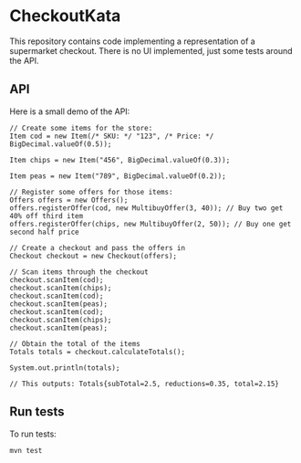 # CheckoutKata

This repository contains code implementing a representation of a supermarket checkout. There is no UI implemented, just some tests around the API.

## API
Here is a small demo of the API:
```
// Create some items for the store:
Item cod = new Item(/* SKU: */ "123", /* Price: */ BigDecimal.valueOf(0.5));

Item chips = new Item("456", BigDecimal.valueOf(0.3));

Item peas = new Item("789", BigDecimal.valueOf(0.2));

// Register some offers for those items:
Offers offers = new Offers();
offers.registerOffer(cod, new MultibuyOffer(3, 40)); // Buy two get 40% off third item
offers.registerOffer(chips, new MultibuyOffer(2, 50)); // Buy one get second half price

// Create a checkout and pass the offers in
Checkout checkout = new Checkout(offers);

// Scan items through the checkout
checkout.scanItem(cod);
checkout.scanItem(chips);
checkout.scanItem(cod);
checkout.scanItem(peas);
checkout.scanItem(cod);
checkout.scanItem(chips);
checkout.scanItem(peas);

// Obtain the total of the items
Totals totals = checkout.calculateTotals();

System.out.println(totals);

// This outputs: Totals{subTotal=2.5, reductions=0.35, total=2.15}
```

## Run tests

To run tests:
```
mvn test
```
